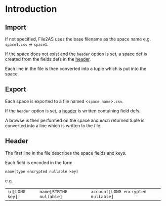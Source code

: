 # Introduction

## Import

If not specified, File2AS uses the base filename as the space name e.g. `space1.csv` -> `space1`.

If the space does not exist and the `header` option is set, a space def is created from the fields defs in the [header](#header). 

Each line in the file is then converted into a tuple which is put into the space.


## Export

Each space is exported to a file named &lt;`space name`&gt;`.csv`.

If the `header` option is set, a [header](#header) is written containing field defs.

A browse is then performed on the space and each returned tuple is converted into a line which is written to the file.


## <a name="header"></a>Header

The first line in the file describes the space fields and keys.

Each field is encoded in the form

	name[type encrypted nullable key]

e.g.

<table>
    <tr>
        <td><code>id[LONG key]</code></td>
        <td><code>name[STRING nullable]</code></td>
        <td><code>account[LONG encrypted nullable]</code></td>
    </tr>
</table>